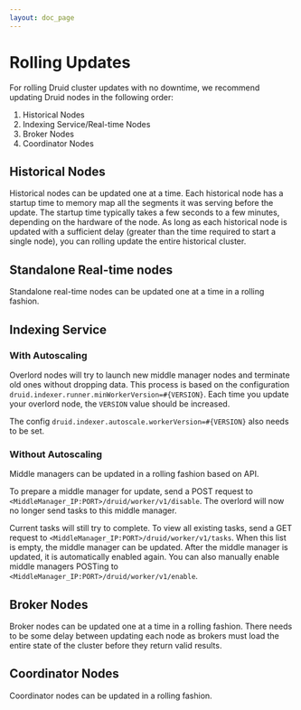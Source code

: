 ```yaml
---
layout: doc_page
---
```



Rolling Updates
===============

For rolling Druid cluster updates with no downtime, we recommend updating Druid nodes in the following order:

1. Historical Nodes
2. Indexing Service/Real-time Nodes
3. Broker Nodes
4. Coordinator Nodes

## Historical Nodes

Historical nodes can be updated one at a time. Each historical node has a startup time to memory map all the segments it was serving before the update. The startup time typically takes a few seconds to a few minutes, depending on the hardware of the node. As long as each historical node is updated with a sufficient delay (greater than the time required to start a single node), you can rolling update the entire historical cluster.

## Standalone Real-time nodes

Standalone real-time nodes can be updated one at a time in a rolling fashion.

## Indexing Service

### With Autoscaling

Overlord nodes will try to launch new middle manager nodes and terminate old ones without dropping data. This process is based on the configuration `druid.indexer.runner.minWorkerVersion=#{VERSION}`. Each time you update your overlord node, the `VERSION` value should be increased.

The config `druid.indexer.autoscale.workerVersion=#{VERSION}` also needs to be set.

### Without Autoscaling

Middle managers can be updated in a rolling fashion based on API.

To prepare a middle manager for update, send a POST request to `<MiddleManager_IP:PORT>/druid/worker/v1/disable`. The overlord will now no longer send tasks to this middle manager.

Current tasks will still try to complete. To view all existing tasks, send a GET request to `<MiddleManager_IP:PORT>/druid/worker/v1/tasks`. When this list is empty, the middle manager can be updated. After the middle manager is updated, it is automatically enabled again. You can also manually enable middle managers POSTing to `<MiddleManager_IP:PORT>/druid/worker/v1/enable`.

## Broker Nodes

Broker nodes can be updated one at a time in a rolling fashion. There needs to be some delay between updating each node as brokers must load the entire state of the cluster before they return valid results.

## Coordinator Nodes

Coordinator nodes can be updated in a rolling fashion.